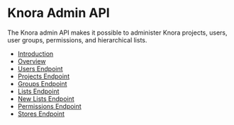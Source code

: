 <!---
Copyright © 2015-2021 Data and Service Center for the Humanities (DaSCH)

This file is part of DSP — DaSCH Service Platform.

DSP is free software: you can redistribute it and/or modify
it under the terms of the GNU Affero General Public License as published
by the Free Software Foundation, either version 3 of the License, or
(at your option) any later version.

DSP is distributed in the hope that it will be useful,
but WITHOUT ANY WARRANTY; without even the implied warranty of
MERCHANTABILITY or FITNESS FOR A PARTICULAR PURPOSE.  See the
GNU Affero General Public License for more details.

You should have received a copy of the GNU Affero General Public
License along with DSP. If not, see <http://www.gnu.org/licenses/>.
-->

# Knora Admin API

The Knora admin API makes it possible to administer Knora projects, users, user groups, permissions, and hierarchical lists.

- [Introduction](introduction.md)
- [Overview](overview.md)
- [Users Endpoint](users.md)
- [Projects Endpoint](projects.md)
- [Groups Endpoint](groups.md)
- [Lists Endpoint](lists.md)
- [New Lists Endpoint](lists_new-list-admin-routes_v1.md)
- [Permissions Endpoint](permissions.md)
- [Stores Endpoint](stores.md)
